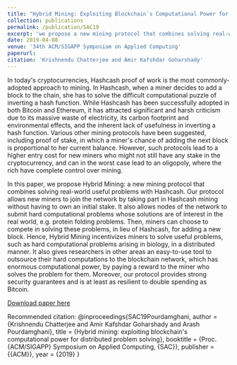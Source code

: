 ```yaml
---
title: "Hybrid Mining: Exploiting Blockchain`s Computational Power for Distributed Problem Solving"
collection: publications
permalink: /publication/SAC19
excerpt: 'we propose a new mining protocol that combines solving real-world useful problems with Hashcash'
date: 2019-04-08
venue: '34th ACM/SIGAPP Symposium on Applied Computing'
paperurl: 
citation: 'Krishnendu Chatterjee and Amir Kafshdar Goharshady'
---
```

In today's cryptocurrencies, Hashcash proof of work is the most commonly-adopted approach to mining. In Hashcash, when a miner decides to add a block to the chain, she has to solve the difficult computational puzzle of inverting a hash function. While Hashcash has been successfully adopted in both Bitcoin and Ethereum, it has attracted significant and harsh criticism due to its massive waste of electricity, its carbon footprint and environmental effects, and the inherent lack of usefulness in inverting a hash function. Various other mining protocols have been suggested, including proof of stake, in which a miner's chance of adding the next block is proportional to her current balance. However, such protocols lead to a higher entry cost for new miners who might not still have any stake in the cryptocurrency, and can in the worst case lead to an oligopoly, where the rich have complete control over mining.

In this paper, we propose Hybrid Mining: a new mining protocol that combines solving real-world useful problems with Hashcash. Our protocol allows new miners to join the network by taking part in Hashcash mining without having to own an initial stake. It also allows nodes of the network to submit hard computational problems whose solutions are of interest in the real world, e.g. protein folding problems. Then, miners can choose to compete in solving these problems, in lieu of Hashcash, for adding a new block. Hence, Hybrid Mining incentivizes miners to solve useful problems, such as hard computational problems arising in biology, in a distributed manner. It also gives researchers in other areas an easy-to-use tool to outsource their hard computations to the blockchain network, which has enormous computational power, by paying a reward to the miner who solves the problem for them. Moreover, our protocol provides strong security guarantees and is at least as resilient to double spending as Bitcoin.

[Download paper here](https://dl.acm.org/doi/abs/10.1145/3297280.3297319)

Recommended citation: 
@inproceedings{SAC19Pourdamghani,
  author    = {Krishnendu Chatterjee and
               Amir Kafshdar Goharshady and
               Arash Pourdamghani},
  title     = {Hybrid mining: exploiting blockchain's computational power for distributed
               problem solving},
  booktitle = {Proc. {ACM/SIGAPP} Symposium on Applied Computing,
               {SAC}},
  publisher = {{ACM}},
  year      = {2019}
}
